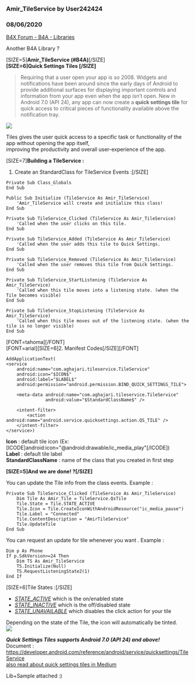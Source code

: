 ### Amir_TileService by User242424
### 08/06/2020
[B4X Forum - B4A - Libraries](https://www.b4x.com/android/forum/threads/120948/)

Another B4A Library ?  
  
[SIZE=5]**Amir\_TileService (#B4A)**[/SIZE]  
**[SIZE=6]Quick Settings Tiles [/SIZE]**  
  
> Requiring that a user open your app is *so* 2008. Widgets and notifications have been around since the early days of Android to provide additional surfaces for displaying important controls and information from your app even when the app isn’t open. New in Android 7.0 (API 24), any app can now create a **quick settings tile** for quick access to critical pieces of functionality available above the notification tray.

  
![](https://miro.medium.com/max/405/0*zYn9jRHUGJTkE4CB.)  
  
Tiles gives the user quick access to a specific task or functionality of the app without opening the app itself,  
improving the productivity and overall user-experience of the app.   
  
[SIZE=7]**Building a TileService :**  
1. Create an StandardClass for TileService Events :[/SIZE]  
  

```B4X
Private Sub Class_Globals  
End Sub  
  
Public Sub Initialize (TileService As Amir_TileService)  
    'Amir_TileService will create and initialize this class!  
End Sub  
  
Private Sub TileService_Clicked (TileService As Amir_TileService)  
    'Called when the user clicks on this tile.  
End Sub  
  
Private Sub TileService_Added (TileService As Amir_TileService)  
    'Called when the user adds this tile to Quick Settings.  
End Sub  
  
Private Sub TileService_Removed (TileService As Amir_TileService)  
    'Called when the user removes this tile from Quick Settings.  
End Sub  
  
Private Sub TileService_StartListening (TileService As Amir_TileService)  
    'Called when this tile moves into a listening state. (when the Tile becomes visible)  
End Sub  
  
Private Sub TileService_StopListening (TileService As Amir_TileService)  
    'Called when this tile moves out of the listening state. (when the tile is no longer visible)  
End Sub
```

  
[FONT=tahoma][/FONT]  
[FONT=arial][SIZE=6]2. Manifest Codes[/SIZE][/FONT]  

```B4X
AddApplicationText(  
<service  
    android:name="com.aghajari.tileservice.TileService"  
    android:icon="$ICON$"  
    android:label="$LABEL$"  
    android:permission="android.permission.BIND_QUICK_SETTINGS_TILE">  
      
    <meta-data android:name="com.aghajari.tileservice.TileService"  
               android:value="$StandardClassName$" />  
      
    <intent-filter>  
        <action android:name="android.service.quicksettings.action.QS_TILE" />  
    </intent-filter>  
</service>)
```

  
**Icon** : default tile icon (Ex: [ICODE]android:icon="@android:drawable/ic\_media\_play"[/ICODE])  
**Label** : default tile label  
**StandardClassName** : name of the class that you created in first step  
  
**[SIZE=5]And we are done! ?[/SIZE]**  
  
You can update the Tile info from the class events. Example :   

```B4X
Private Sub TileService_Clicked (TileService As Amir_TileService)  
    Dim Tile As Amir_Tile = TileService.QsTile  
    Tile.State = Tile.STATE_ACTIVE  
    Tile.Icon = Tile.CreateIconWithAndroidResource("ic_media_pause")  
    Tile.Label = "Connected"  
    Tile.ContentDescription = "AmirTileService"  
    Tile.UpdateTile  
End Sub
```

  
  
You can request an update for tile whenever you want . Example :  

```B4X
Dim p As Phone  
If p.SdkVersion>=24 Then  
    Dim TS As Amir_TileService  
    TS.Initialize(Null)  
    TS.RequestListeningState2(1)  
End If
```

  
  
[SIZE=6]Tile States :[/SIZE]  

- [*STATE\_ACTIVE*](https://developer.android.com/reference/android/service/quicksettings/Tile.html?utm_campaign=adp_series_quicksettingstiles_092916&utm_source=medium&utm_medium=blog#STATE_ACTIVE) which is the on/enabled state
- [*STATE\_INACTIVE*](https://developer.android.com/reference/android/service/quicksettings/Tile.html?utm_campaign=adp_series_quicksettingstiles_092916&utm_source=medium&utm_medium=blog#STATE_INACTIVE) which is the off/disabled state
- [*STATE\_UNAVAILABLE*](https://developer.android.com/reference/android/service/quicksettings/Tile.html?utm_campaign=adp_series_quicksettingstiles_092916&utm_source=medium&utm_medium=blog#STATE_UNAVAILABLE) which disables the click action for your tile

Depending on the state of the Tile, the icon will automatically be tinted.   
![](https://miro.medium.com/max/700/1*ZkkIMFPbUec04QsJ5Rq7gA.png)  
  
  
***Quick Settings Tiles supports Android 7.0 (API 24) and above!***  
Document : <https://developer.android.com/reference/android/service/quicksettings/TileService>  
[also read about quick settings tiles in Medium](https://medium.com/androiddevelopers/quick-settings-tiles-e3c22daf93a8)  
  
Lib+Sample attached :)